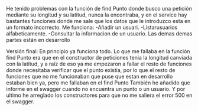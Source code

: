 He tenido problemas con la función de find Punto donde busco una petición mediante su longitud y su latitud, nunca la encontraba, y en el service hay bastantes funciones donde me sale que los datos que le introduzco esta en un formato incorrecto.
Me funciona:
-Añadir un usuari.
-Listarusuarios alfabeticamente.
-Consultar la informacion de un usuario.
Las demas demas partes están en desarrollo

Versión final:
En principio ya funciona todo. 
Lo que me fallaba en la función find Punto era que en el constructor de peticiones tenia la longitud canviada con la latitud, y a raíz de eso ya me empezaron a fallar el resto de funciones donde necesitaba verificar que el punto existia, por lo que el resto de funciones que no me funcionaban que puse que estan en desarrollo estaban bien ya, pero me fallaban en el find Punto
También he añadido que informe en el swagger cuando no encuentra un punto o un usuario.
Y por ultimo he arreglado los constructores para que no me saliera el error 500 en el swagger.
      

